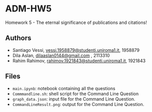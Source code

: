 # ADM-HW5
Homework 5 - The eternal significance of publications and citations!

## Authors
- Santiago Vessi, vessi.1958879@studenti.uniroma1.it, 1958879
- Dila Aslan, dilaaslan0144@gmail.com , 2113310
- Rahim Rahimov, rahimov.1921843@studenti.uniroma1.it, 1921843
  
## Files
- `main.ipynb`: notebook containing all the questions
- `Commmandline.sh`: shell script for the Command Line Question 
- `graph_data.json`: input file for the Command Line Question.
- `CommandLineResult.png`: output for the Command Line Question.

